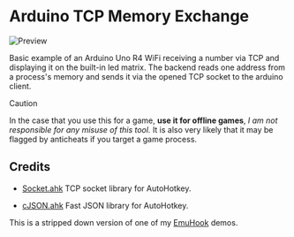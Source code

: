 # Arduino TCP Memory Exchange

![Preview](https://github.com/elModo7/ArduinoUnoR4Wifi_TCP_Memory_Viewer/blob/main/img/preview.gif?raw=true)

Basic example of an Arduino Uno R4 WiFi receiving a number via TCP and displaying it on the built-in led matrix. The backend reads one address from a process's memory and sends it via the opened TCP socket to the arduino client. 


> [!CAUTION]
> In the case that you use this for a game, **use it for offline games**, *I am not responsible for any misuse of this tool.* It is also very likely that it may be flagged by anticheats if you target a game process.

## Credits

 - [Socket.ahk](https://github.com/G33kDude/Socket.ahk) TCP socket library for AutoHotkey.

 - [cJSON.ahk](https://github.com/G33kDude/cJson.ahk/tree/main) Fast JSON library for AutoHotkey.

This is a stripped down version of one of my [EmuHook](https://github.com/elModo7/EmuHook) demos.
